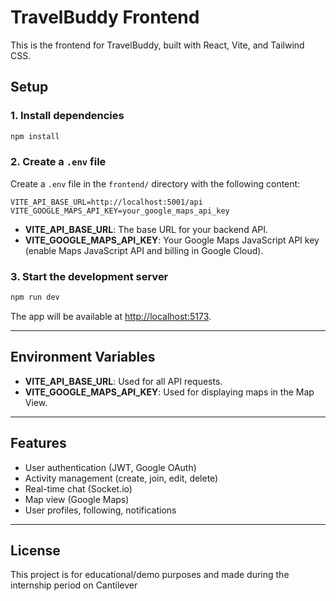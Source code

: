 # TravelBuddy Frontend

This is the frontend for TravelBuddy, built with React, Vite, and Tailwind CSS.

## Setup

### 1. Install dependencies

```sh
npm install
```

### 2. Create a `.env` file

Create a `.env` file in the `frontend/` directory with the following content:

```env
VITE_API_BASE_URL=http://localhost:5001/api
VITE_GOOGLE_MAPS_API_KEY=your_google_maps_api_key
```

- **VITE_API_BASE_URL**: The base URL for your backend API.
- **VITE_GOOGLE_MAPS_API_KEY**: Your Google Maps JavaScript API key (enable Maps JavaScript API and billing in Google Cloud).

### 3. Start the development server

```sh
npm run dev
```

The app will be available at [http://localhost:5173](http://localhost:5173).

---

## Environment Variables

- **VITE_API_BASE_URL**: Used for all API requests.
- **VITE_GOOGLE_MAPS_API_KEY**: Used for displaying maps in the Map View.

---

## Features

- User authentication (JWT, Google OAuth)
- Activity management (create, join, edit, delete)
- Real-time chat (Socket.io)
- Map view (Google Maps)
- User profiles, following, notifications

---

## License

This project is for educational/demo purposes and made during the internship period on Cantilever